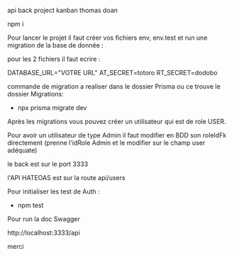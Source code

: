 api back project kanban thomas doan

npm i 

Pour lancer le projet il faut créer vos fichiers env, env.test et run une migration de la base de donnée :

pour les 2 fichiers il faut ecrire : 

DATABASE_URL="VOTRE URL"
AT_SECRET=totoro
RT_SECRET=dodobo

commande de migration a realiser dans le dossier Prisma ou ce trouve le dossier Migrations: 

- npx prisma migrate dev

Après les migrations vous pouvez créer un utilisateur qui est de role USER.

Pour avoir un utilisateur de type Admin il faut modifier en BDD son roleIdFk directement (prenne l'idRole Admin et le modifier sur le champ user adéquate)

le back est sur le port 3333

l'API HATEOAS est sur la route api/users

Pour initialiser les test de Auth :

-  npm test 

Pour run la doc Swagger 

http://localhost:3333/api

merci